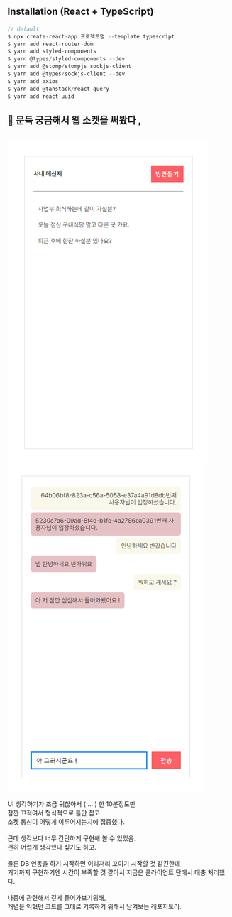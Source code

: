 ## Installation (React + TypeScript)

```javascript
// default
$ npx create-react-app 프로젝트명 --template typescript
$ yarn add react-router-dom
$ yarn add styled-components
$ yarn @types/styled-components --dev
$ yarn add @stomp/stompjs sockjs-client
$ yarn add @types/sockjs-client --dev
$ yarn add axios
$ yarn add @tanstack/react-query
$ yarn add react-uuid
```

## 👀 문득 궁금해서 웹 소켓을 써봤다 ,

<br />

<img src="./public/images/socket_1.png" />

<br />

<img src="./public/images/socket_3.png" />

<br />

UI 생각하기가 조금 귀찮아서 ( ... ) 한 10분정도만 <br/>
잠깐 끄적여서 형식적으로 틀만 잡고 <br/>
소켓 통신이 어떻게 이루어지는지에 집중했다. <br/><br/>
근데 생각보다 너무 간단하게 구현해 볼 수 있었음. <br/>
괜히 어렵게 생각했나 싶기도 하고. <br/><br/>
물론 DB 연동을 하기 시작하면 이리저리 꼬이기 시작할 것 같긴한데 <br/>
거기까지 구현하기엔 시간이 부족할 것 같아서 지금은 클라이언트 단에서 대충 처리했다. <br/><br/>
나중에 관련해서 깊게 들어가보기위해, <br/>
개념을 익혔던 코드를 그대로 기록하기 위해서 남겨보는 레포지토리.
